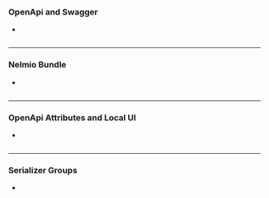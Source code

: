 ### OpenApi and Swagger
+ 
~~~~~~~
~~~~~~~
>

***
### Nelmio Bundle
+ 
~~~~~~~
~~~~~~~
>

***
### OpenApi Attributes and Local UI
+ 
~~~~~~~
~~~~~~~
>

***
### Serializer Groups 
+ 
~~~~~~~
~~~~~~~
>
